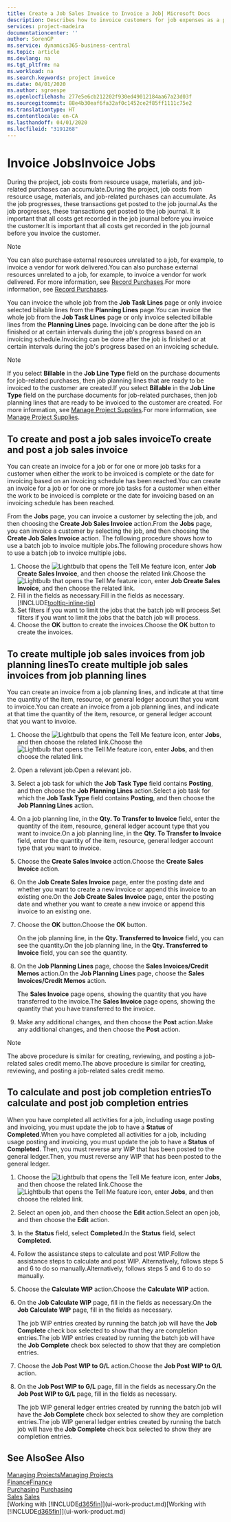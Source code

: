```yaml
---
title: Create a Job Sales Invoice to Invoice a Job| Microsoft Docs
description: Describes how to invoice customers for job expenses as a project progresses.
services: project-madeira
documentationcenter: ''
author: SorenGP
ms.service: dynamics365-business-central
ms.topic: article
ms.devlang: na
ms.tgt_pltfrm: na
ms.workload: na
ms.search.keywords: project invoice
ms.date: 04/01/2020
ms.author: sgroespe
ms.openlocfilehash: 277e5e6cb212202f930ed49012184aa67a23d03f
ms.sourcegitcommit: 88e4b30eaf6fa32af0c1452ce2f85ff1111c75e2
ms.translationtype: HT
ms.contentlocale: en-CA
ms.lasthandoff: 04/01/2020
ms.locfileid: "3191268"
---
```

# <a name="invoice-jobs"></a><span data-ttu-id="04c86-103">Invoice Jobs</span><span class="sxs-lookup"><span data-stu-id="04c86-103">Invoice Jobs</span></span>
<span data-ttu-id="04c86-104">During the project, job costs from resource usage, materials, and job-related purchases can accumulate.</span><span class="sxs-lookup"><span data-stu-id="04c86-104">During the project, job costs from resource usage, materials, and job-related purchases can accumulate.</span></span> <span data-ttu-id="04c86-105">As the job progresses, these transactions get posted to the job journal.</span><span class="sxs-lookup"><span data-stu-id="04c86-105">As the job progresses, these transactions get posted to the job journal.</span></span> <span data-ttu-id="04c86-106">It is important that all costs get recorded in the job journal before you invoice the customer.</span><span class="sxs-lookup"><span data-stu-id="04c86-106">It is important that all costs get recorded in the job journal before you invoice the customer.</span></span>

> [!NOTE]
> <span data-ttu-id="04c86-107">You can also purchase external resources unrelated to a job, for example, to invoice a vendor for work delivered.</span><span class="sxs-lookup"><span data-stu-id="04c86-107">You can also purchase external resources unrelated to a job, for example, to invoice a vendor for work delivered.</span></span> <span data-ttu-id="04c86-108">For more information, see [Record Purchases](purchasing-how-record-purchases.md).</span><span class="sxs-lookup"><span data-stu-id="04c86-108">For more information, see [Record Purchases](purchasing-how-record-purchases.md).</span></span>

<span data-ttu-id="04c86-109">You can invoice the whole job from the **Job Task Lines** page or only invoice selected billable lines from the **Planning Lines** page.</span><span class="sxs-lookup"><span data-stu-id="04c86-109">You can invoice the whole job from the **Job Task Lines** page or only invoice selected billable lines from the **Planning Lines** page.</span></span> <span data-ttu-id="04c86-110">Invoicing can be done after the job is finished or at certain intervals during the job's progress based on an invoicing schedule.</span><span class="sxs-lookup"><span data-stu-id="04c86-110">Invoicing can be done after the job is finished or at certain intervals during the job's progress based on an invoicing schedule.</span></span>

> [!NOTE]  
>   <span data-ttu-id="04c86-111">If you select **Billable** in the **Job Line Type** field on the purchase documents for job-related purchases, then job planning lines that are ready to be invoiced to the customer are created.</span><span class="sxs-lookup"><span data-stu-id="04c86-111">If you select **Billable** in the **Job Line Type** field on the purchase documents for job-related purchases, then job planning lines that are ready to be invoiced to the customer are created.</span></span> <span data-ttu-id="04c86-112">For more information, see [Manage Project Supplies](projects-how-manage-project-supplies.md).</span><span class="sxs-lookup"><span data-stu-id="04c86-112">For more information, see [Manage Project Supplies](projects-how-manage-project-supplies.md).</span></span>

## <a name="to-create-and-post-a-job-sales-invoice"></a><span data-ttu-id="04c86-113">To create and post a job sales invoice</span><span class="sxs-lookup"><span data-stu-id="04c86-113">To create and post a job sales invoice</span></span>
<span data-ttu-id="04c86-114">You can create an invoice for a job or for one or more job tasks for a customer when either the work to be invoiced is complete or the date for invoicing based on an invoicing schedule has been reached.</span><span class="sxs-lookup"><span data-stu-id="04c86-114">You can create an invoice for a job or for one or more job tasks for a customer when either the work to be invoiced is complete or the date for invoicing based on an invoicing schedule has been reached.</span></span>

<span data-ttu-id="04c86-115">From the **Jobs** page, you can invoice a customer by selecting the job, and then choosing the **Create Job Sales Invoice** action.</span><span class="sxs-lookup"><span data-stu-id="04c86-115">From the **Jobs** page, you can invoice a customer by selecting the job, and then choosing the **Create Job Sales Invoice** action.</span></span> <span data-ttu-id="04c86-116">The following procedure shows how to use a batch job to invoice multiple jobs.</span><span class="sxs-lookup"><span data-stu-id="04c86-116">The following procedure shows how to use a batch job to invoice multiple jobs.</span></span>  

1. <span data-ttu-id="04c86-117">Choose the ![Lightbulb that opens the Tell Me feature](media/ui-search/search_small.png "Tell me what you want to do") icon, enter **Job Create Sales Invoice**, and then choose the related link.</span><span class="sxs-lookup"><span data-stu-id="04c86-117">Choose the ![Lightbulb that opens the Tell Me feature](media/ui-search/search_small.png "Tell me what you want to do") icon, enter **Job Create Sales Invoice**, and then choose the related link.</span></span>  
2. <span data-ttu-id="04c86-118">Fill in the fields as necessary.</span><span class="sxs-lookup"><span data-stu-id="04c86-118">Fill in the fields as necessary.</span></span> [!INCLUDE[tooltip-inline-tip](includes/tooltip-inline-tip_md.md)]
3. <span data-ttu-id="04c86-119">Set filters if you want to limit the jobs that the batch job will process.</span><span class="sxs-lookup"><span data-stu-id="04c86-119">Set filters if you want to limit the jobs that the batch job will process.</span></span>
4. <span data-ttu-id="04c86-120">Choose the **OK** button to create the invoices.</span><span class="sxs-lookup"><span data-stu-id="04c86-120">Choose the **OK** button to create the invoices.</span></span>  

## <a name="to-create-multiple-job-sales-invoices-from-job-planning-lines"></a><span data-ttu-id="04c86-121">To create multiple job sales invoices from job planning lines</span><span class="sxs-lookup"><span data-stu-id="04c86-121">To create multiple job sales invoices from job planning lines</span></span>
<span data-ttu-id="04c86-122">You can create an invoice from a job planning lines, and indicate at that time the quantity of the item, resource, or general ledger account that you want to invoice.</span><span class="sxs-lookup"><span data-stu-id="04c86-122">You can create an invoice from a job planning lines, and indicate at that time the quantity of the item, resource, or general ledger account that you want to invoice.</span></span>

1. <span data-ttu-id="04c86-123">Choose the ![Lightbulb that opens the Tell Me feature](media/ui-search/search_small.png "Tell me what you want to do") icon, enter **Jobs**, and then choose the related link.</span><span class="sxs-lookup"><span data-stu-id="04c86-123">Choose the ![Lightbulb that opens the Tell Me feature](media/ui-search/search_small.png "Tell me what you want to do") icon, enter **Jobs**, and then choose the related link.</span></span>
2. <span data-ttu-id="04c86-124">Open a relevant job.</span><span class="sxs-lookup"><span data-stu-id="04c86-124">Open a relevant job.</span></span>
3. <span data-ttu-id="04c86-125">Select a job task for which the **Job Task Type** field contains **Posting**, and then choose the **Job Planning Lines** action.</span><span class="sxs-lookup"><span data-stu-id="04c86-125">Select a job task for which the **Job Task Type** field contains **Posting**, and then choose the **Job Planning Lines** action.</span></span>  
4. <span data-ttu-id="04c86-126">On a job planning line, in the **Qty. To Transfer to Invoice** field, enter the quantity of the item, resource, general ledger account type that you want to invoice.</span><span class="sxs-lookup"><span data-stu-id="04c86-126">On a job planning line, in the **Qty. To Transfer to Invoice** field, enter the quantity of the item, resource, general ledger account type that you want to invoice.</span></span>  
5. <span data-ttu-id="04c86-127">Choose the **Create Sales Invoice** action.</span><span class="sxs-lookup"><span data-stu-id="04c86-127">Choose the **Create Sales Invoice** action.</span></span>
6. <span data-ttu-id="04c86-128">On the **Job Create Sales Invoice** page, enter the posting date and whether you want to create a new invoice or append this invoice to an existing one.</span><span class="sxs-lookup"><span data-stu-id="04c86-128">On the **Job Create Sales Invoice** page, enter the posting date and whether you want to create a new invoice or append this invoice to an existing one.</span></span>
7. <span data-ttu-id="04c86-129">Choose the **OK** button.</span><span class="sxs-lookup"><span data-stu-id="04c86-129">Choose the **OK** button.</span></span>  

    <span data-ttu-id="04c86-130">On the job planning line, in the **Qty. Transferred to Invoice** field, you can see the quantity.</span><span class="sxs-lookup"><span data-stu-id="04c86-130">On the job planning line, in the **Qty. Transferred to Invoice** field, you can see the quantity.</span></span>
8. <span data-ttu-id="04c86-131">On the **Job Planning Lines** page, choose the **Sales Invoices/Credit Memos** action.</span><span class="sxs-lookup"><span data-stu-id="04c86-131">On the **Job Planning Lines** page, choose the **Sales Invoices/Credit Memos** action.</span></span>

    <span data-ttu-id="04c86-132">The **Sales Invoice** page opens, showing the quantity that you have transferred to the invoice.</span><span class="sxs-lookup"><span data-stu-id="04c86-132">The **Sales Invoice** page opens, showing the quantity that you have transferred to the invoice.</span></span>  
9. <span data-ttu-id="04c86-133">Make any additional changes, and then choose the **Post** action.</span><span class="sxs-lookup"><span data-stu-id="04c86-133">Make any additional changes, and then choose the **Post** action.</span></span>

> [!NOTE]  
>   <span data-ttu-id="04c86-134">The above procedure is similar for creating, reviewing, and posting a job-related sales credit memo.</span><span class="sxs-lookup"><span data-stu-id="04c86-134">The above procedure is similar for creating, reviewing, and posting a job-related sales credit memo.</span></span>

## <a name="to-calculate-and-post-job-completion-entries"></a><span data-ttu-id="04c86-135">To calculate and post job completion entries</span><span class="sxs-lookup"><span data-stu-id="04c86-135">To calculate and post job completion entries</span></span>
<span data-ttu-id="04c86-136">When you have completed all activities for a job, including usage posting and invoicing, you must update the job to have a **Status** of **Completed**.</span><span class="sxs-lookup"><span data-stu-id="04c86-136">When you have completed all activities for a job, including usage posting and invoicing, you must update the job to have a **Status** of **Completed**.</span></span> <span data-ttu-id="04c86-137">Then, you must reverse any WIP that has been posted to the general ledger.</span><span class="sxs-lookup"><span data-stu-id="04c86-137">Then, you must reverse any WIP that has been posted to the general ledger.</span></span>

1. <span data-ttu-id="04c86-138">Choose the ![Lightbulb that opens the Tell Me feature](media/ui-search/search_small.png "Tell me what you want to do") icon, enter **Jobs**, and then choose the related link.</span><span class="sxs-lookup"><span data-stu-id="04c86-138">Choose the ![Lightbulb that opens the Tell Me feature](media/ui-search/search_small.png "Tell me what you want to do") icon, enter **Jobs**, and then choose the related link.</span></span>  
2. <span data-ttu-id="04c86-139">Select an open job, and then choose the **Edit** action.</span><span class="sxs-lookup"><span data-stu-id="04c86-139">Select an open job, and then choose the **Edit** action.</span></span>
3. <span data-ttu-id="04c86-140">In the **Status** field, select **Completed**.</span><span class="sxs-lookup"><span data-stu-id="04c86-140">In the **Status** field, select **Completed**.</span></span>
4. <span data-ttu-id="04c86-141">Follow the assistance steps to calculate and post WIP.</span><span class="sxs-lookup"><span data-stu-id="04c86-141">Follow the assistance steps to calculate and post WIP.</span></span> <span data-ttu-id="04c86-142">Alternatively, follows steps 5 and 6 to do so manually.</span><span class="sxs-lookup"><span data-stu-id="04c86-142">Alternatively, follows steps 5 and 6 to do so manually.</span></span>  
5. <span data-ttu-id="04c86-143">Choose the **Calculate WIP** action.</span><span class="sxs-lookup"><span data-stu-id="04c86-143">Choose the **Calculate WIP** action.</span></span>
6. <span data-ttu-id="04c86-144">On the **Job Calculate WIP** page, fill in the fields as necessary.</span><span class="sxs-lookup"><span data-stu-id="04c86-144">On the **Job Calculate WIP** page, fill in the fields as necessary.</span></span>  

     <span data-ttu-id="04c86-145">The job WIP entries created by running the batch job will have the **Job Complete** check box selected to show that they are completion entries.</span><span class="sxs-lookup"><span data-stu-id="04c86-145">The job WIP entries created by running the batch job will have the **Job Complete** check box selected to show that they are completion entries.</span></span>  
7. <span data-ttu-id="04c86-146">Choose the **Job Post WIP to G/L** action.</span><span class="sxs-lookup"><span data-stu-id="04c86-146">Choose the **Job Post WIP to G/L** action.</span></span>
8. <span data-ttu-id="04c86-147">On the **Job Post WIP to G/L** page, fill in the fields as necessary.</span><span class="sxs-lookup"><span data-stu-id="04c86-147">On the **Job Post WIP to G/L** page, fill in the fields as necessary.</span></span>  

     <span data-ttu-id="04c86-148">The job WIP general ledger entries created by running the batch job will have the **Job Complete** check box selected to show they are completion entries.</span><span class="sxs-lookup"><span data-stu-id="04c86-148">The job WIP general ledger entries created by running the batch job will have the **Job Complete** check box selected to show they are completion entries.</span></span>

## <a name="see-also"></a><span data-ttu-id="04c86-149">See Also</span><span class="sxs-lookup"><span data-stu-id="04c86-149">See Also</span></span>
[<span data-ttu-id="04c86-150">Managing Projects</span><span class="sxs-lookup"><span data-stu-id="04c86-150">Managing Projects</span></span>](projects-manage-projects.md)  
[<span data-ttu-id="04c86-151">Finance</span><span class="sxs-lookup"><span data-stu-id="04c86-151">Finance</span></span>](finance.md)  
<span data-ttu-id="04c86-152">[Purchasing](purchasing-manage-purchasing.md)       </span><span class="sxs-lookup"><span data-stu-id="04c86-152">[Purchasing](purchasing-manage-purchasing.md)       </span></span>  
<span data-ttu-id="04c86-153">[Sales](sales-manage-sales.md)    </span><span class="sxs-lookup"><span data-stu-id="04c86-153">[Sales](sales-manage-sales.md)    </span></span>  
<span data-ttu-id="04c86-154">[Working with [!INCLUDE[d365fin](includes/d365fin_md.md)]](ui-work-product.md)</span><span class="sxs-lookup"><span data-stu-id="04c86-154">[Working with [!INCLUDE[d365fin](includes/d365fin_md.md)]](ui-work-product.md)</span></span>  
